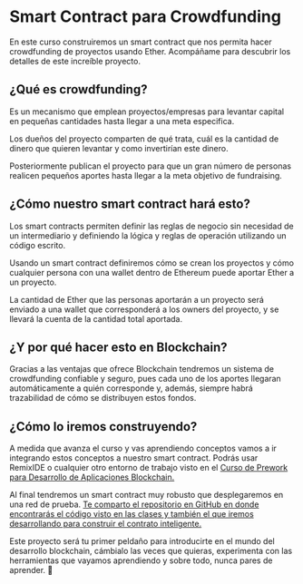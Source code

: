 # Smart Contract para Crowdfunding

En este curso construiremos un smart contract que nos permita hacer crowdfunding de proyectos usando Ether. Acompáñame para descubrir los detalles de este increíble proyecto.

## ¿Qué es crowdfunding?

Es un mecanismo que emplean proyectos/empresas para levantar capital en pequeñas cantidades hasta llegar a una meta especifica.

Los dueños del proyecto comparten de qué trata, cuál es la cantidad de dinero que quieren levantar y como invertirían este dinero.

Posteriormente publican el proyecto para que un gran número de personas realicen pequeños aportes hasta llegar a la meta objetivo de fundraising.

## ¿Cómo nuestro smart contract hará esto?

Los smart contracts permiten definir las reglas de negocio sin necesidad de un intermediario y definiendo la lógica y reglas de operación utilizando un código escrito.

Usando un smart contract definiremos cómo se crean los proyectos y cómo cualquier persona con una wallet dentro de Ethereum puede aportar Ether a un proyecto.

La cantidad de Ether que las personas aportarán a un proyecto será enviado a una wallet que corresponderá a los owners del proyecto, y se llevará la cuenta de la cantidad total aportada.

## ¿Y por qué hacer esto en Blockchain?

Gracias a las ventajas que ofrece Blockchain tendremos un sistema de crowdfunding confiable y seguro, pues cada uno de los aportes llegaran automáticamente a quién corresponde y, además, siempre habrá trazabilidad de cómo se distribuyen estos fondos.

## ¿Cómo lo iremos construyendo?

A medida que avanza el curso y vas aprendiendo conceptos vamos a ir integrando estos conceptos a nuestro smart contract. Podrás usar RemixIDE o cualquier otro entorno de trabajo visto en el [Curso de Prework para Desarrollo de Aplicaciones Blockchain.](https://platzi.com/clases/prework-blockchain/)

Al final tendremos un smart contract muy robusto que desplegaremos en una red de prueba. [Te comparto el repositorio en GitHub en donde encontrarás el código visto en las clases y también el que iremos desarrollando para construir el contrato inteligente.](https://github.com/anfepar/SmartContractsPlatzi)

Este proyecto será tu primer peldaño para introducirte en el mundo del desarrollo blockchain, cámbialo las veces que quieras, experimenta con las herramientas que vayamos aprendiendo y sobre todo, nunca pares de aprender. 💚